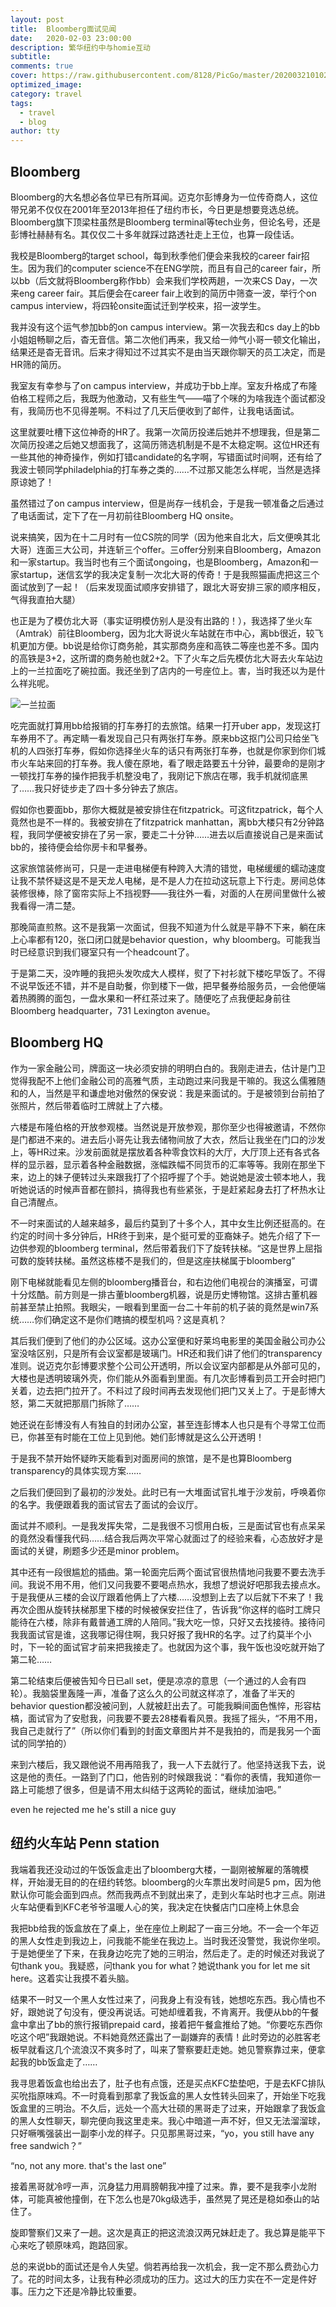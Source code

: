```yaml
---
layout: post
title:  Bloomberg面试见闻
date:   2020-02-03 23:00:00
description: 繁华纽约中与homie互动
subtitle: 
comments: true
cover: https://raw.githubusercontent.com/8128/PicGo/master/20200321010223.png
optimized_image: 
category: travel
tags:
  - travel
  - blog
author: tty
---
```


## Bloomberg

Bloomberg的大名想必各位早已有所耳闻。迈克尔彭博身为一位传奇商人，这位带兄弟不仅仅在2001年至2013年担任了纽约市长，今日更是想要竞选总统。Bloomberg旗下顶梁柱虽然是Bloomberg terminal等tech业务，但论名号，还是彭博社赫赫有名。其仅仅二十多年就踩过路透社走上王位，也算一段佳话。

我校是Bloomberg的target school，每到秋季他们便会来我校的career fair招生。因为我们的computer science不在ENG学院，而且有自己的career fair，所以bb（后文就将Bloomberg称作bb）会来我们学校两趟，一次来CS Day，一次来eng career fair。其后便会在career fair上收到的简历中筛查一波，举行个on campus interview，将四轮onsite面试迁到学校来，招一波学生。

我并没有这个运气参加bb的on campus interview。第一次我去和cs day上的bb小姐姐畅聊之后，杳无音信。第二次他们再来，我又给一帅气小哥一顿文化输出，结果还是杳无音讯。后来才得知过不过其实不是由当天跟你聊天的员工决定，而是HR筛的简历。

我室友有幸参与了on campus interview，并成功于bb上岸。室友升格成了布隆伯格工程师之后，我既为他激动，又有些生气——喵了个咪的为啥我连个面试都没有，我简历也不见得差啊。不料过了几天后便收到了邮件，让我电话面试。

这里就要吐槽下这位神奇的HR了。我第一次简历投递后她并不想理我，但是第二次简历投递之后她又想面我了，这简历筛选机制是不是不太稳定啊。这位HR还有一些其他的神奇操作，例如打错candidate的名字啊，写错面试时间啊，还有给了我波士顿同学philadelphia的打车券之类的……不过那又能怎么样呢，当然是选择原谅她了！

虽然错过了on campus interview，但是尚存一线机会，于是我一顿准备之后通过了电话面试，定下了在一月初前往Bloomberg HQ onsite。

说来搞笑，因为在十二月时有一位CS院的同学（因为他来自北大，后文便唤其北大哥）连面三大公司，并连斩三个offer。三offer分别来自Bloomberg，Amazon和一家startup。我当时也有三个面试ongoing，也是Bloomberg，Amazon和一家startup，迷信玄学的我决定复制一次北大哥的传奇！于是我照猫画虎把这三个面试放到了一起！（后来发现面试顺序安排错了，跟北大哥安排三家的顺序相反，气得我直拍大腿）

也正是为了模仿北大哥（事实证明模仿别人是没有出路的！），我选择了坐火车（Amtrak）前往Bloomberg，因为北大哥说火车站就在市中心，离bb很近，较飞机更加方便。bb说是给你订商务舱，其实那商务座和高铁二等座也差不多。国内的高铁是3+2，这所谓的商务舱也就2+2。下了火车之后先模仿北大哥去火车站边上的一兰拉面吃了碗拉面。我还坐到了店内的一号座位上。害，当时我还以为是什么祥兆呢。

![一兰拉面](https://raw.githubusercontent.com/8128/PicGo/master/20200321010442.png)

吃完面就打算用bb给报销的打车券打的去旅馆。结果一打开uber app，发现这打车券用不了。再定睛一看发现自己只有两张打车券。原来bb这抠门公司只给坐飞机的人四张打车券，假如你选择坐火车的话只有两张打车券，也就是你家到你们城市火车站来回的打车券。我人傻在原地，看了眼走路要五十分钟，最要命的是刚才一顿找打车券的操作把我手机整没电了，我刚记下旅店在哪，我手机就彻底黑了……我只好徒步走了四十多分钟去了旅店。

假如你也要面bb，那你大概就是被安排住在fitzpatrick。可这fitzpatrick，每个人竟然也是不一样的。我被安排在了fitzpatrick manhattan，离bb大楼只有2分钟路程，我同学便被安排在了另一家，要走二十分钟……进去以后直接说自己是来面试bb的，接待便会给你房卡和早餐券。

这家旅馆装修尚可，只是一走进电梯便有种跨入大清的错觉，电梯缓缓的蠕动速度让我不禁怀疑这是不是天龙人电梯，是不是人力在拉动这玩意上下行走。房间总体装修很棒，除了窗帘实际上不挡视野——我往外一看，对面的人在房间里做什么被我看得一清二楚。

那晚简直煎熬。这不是我第一次面试，但我不知道为什么就是平静不下来，躺在床上心率都有120，张口闭口就是behavior question，why bloomberg。可能我当时已经意识到我们寝室只有一个headcount了。

于是第二天，没咋睡的我把头发吹成大人模样，熨了下衬衫就下楼吃早饭了。不得不说早饭还不错，并不是自助餐，你到楼下一做，把早餐券给服务员，一会他便端着热腾腾的面包，一盘水果和一杯红茶过来了。随便吃了点我便起身前往Bloomberg headquarter，731 Lexington avenue。

<!--split-->

## Bloomberg HQ

作为一家金融公司，牌面这一块必须安排的明明白白的。我刚走进去，估计是门卫觉得我配不上他们金融公司的高雅气质，主动跑过来问我是干嘛的。我这么儒雅随和的人，当然是平和谦虚地对傲然的保安说：我是来面试的。于是被领到台前拍了张照片，然后带着临时工牌就上了六楼。

六楼是布隆伯格的开放参观楼。当然说是开放参观，那你至少也得被邀请，不然你是门都进不来的。进去后小哥先让我去储物间放了大衣，然后让我坐在门口的沙发上，等HR过来。沙发前面就是摆放着各种零食饮料的大厅，大厅顶上还有各式各样的显示器，显示着各种金融数据，涨幅跌幅不同货币的汇率等等。我刚在那坐下来，边上的妹子便转过头来跟我打了个招呼握了个手。她说她是波士顿本地人，我听她说话的时候声音都在颤抖，搞得我也有些紧张，于是赶紧起身去打了杯热水让自己清醒点。

不一时来面试的人越来越多，最后约莫到了十多个人，其中女生比例还挺高的。在约定的时间十多分钟后，HR终于到来，是个挺可爱的亚裔妹子。她先介绍了下一边供参观的bloomberg terminal，然后带着我们下了旋转扶梯。“这是世界上屈指可数的旋转扶梯。虽然这栋楼不是我们的，但是这座扶梯属于bloomberg”

刚下电梯就能看见左侧的bloomberg播音台，和右边他们电视台的演播室，可谓十分炫酷。前方则是一排古董bloomberg机器，说是历史博物馆。这排古董机器前甚至禁止拍照。我眼尖，一眼看到里面一台二十年前的机子装的竟然是win7系统……你们确定这不是你们瞎搞的模型机吗？这是真机？

其后我们便到了他们的办公区域。这办公室便和好莱坞电影里的美国金融公司办公室没啥区别，只是所有会议室都是玻璃门。HR还和我们讲了他们的transparency准则。说迈克尔彭博要求整个公司公开透明，所以会议室内部都是从外部可见的，大楼也是透明玻璃外壳，你们能从外面看到里面。有几次彭博看到员工开会时把门关着，边去把门拉开了。不料过了段时间再去发现他们把门又关上了。于是彭博大怒，第二天就把那扇门拆除了……

她还说在彭博没有人有独自的封闭办公室，甚至连彭博本人也只是有个寻常工位而已，你甚至有时能在工位上见到他。她们彭博就是这么公开透明！

于是我不禁开始怀疑昨天能看到对面房间的旅馆，是不是也算Bloomberg transparency的具体实现方案……

之后我们便回到了最初的沙发处。此时已有一大堆面试官扎堆于沙发前，呼唤着你的名字。我便跟着我的面试官去了面试的会议厅。

面试并不顺利。一是我发挥失常，二是我很不习惯用白板，三是面试官也有点呆呆的竟然没看懂我代码……结合我后两次平常心就面过了的经验来看，心态放好才是面试的关键，刷题多少还是minor problem。

其中还有一段很尴尬的插曲。第一轮面完后两个面试官很热情地问我要不要去洗手间。我说不用不用，他们又问我要不要喝点热水，我想了想说好吧那我去接点水。于是我便从三楼的会议厅跟着他俩上了六楼……没想到上去了以后就下不来了！我再次企图从旋转扶梯那里下楼的时候被保安拦住了，告诉我“你这样的临时工牌只能待在六楼，除非有戴普通工牌的人陪同。”我大吃一惊，只好又去找接待。接待问我我面试官是谁，这我哪记得住啊，我只好报了我HR的名字。过了约莫半个小时，下一轮的面试官才前来把我接走了。也就因为这个事，我午饭也没吃就开始了第二轮……

第二轮结束后便被告知今日已all set，便是凉凉的意思（一个通过的人会有四轮）。我脑袋里轰隆一声，准备了这么久的公司就这样凉了，准备了半天的behavior question都没被问到，人就被赶出去了。可能我瞬间面色憔悴，形容枯槁，面试官为了安慰我，问我要不要去28楼看看风景。我摇了摇头，“不用不用，我自己走就行了”（所以你们看到的封面文章图片并不是我拍的，而是我另一个面试的同学拍的）

来到六楼后，我又跟他说不用再陪我了，我一人下去就行了。他坚持送我下去，说这是他的责任。一路到了门口，他告别的时候跟我说：“看你的表情，我知道你一路上可能想了很多，但是请不用太纠结于这两轮的面试，继续加油吧。”

even he rejected me he's still a nice guy 

## 纽约火车站 Penn station

我端着我还没动过的午饭饭盒走出了bloomberg大楼，一副刚被解雇的落魄模样，开始漫无目的的在纽约转悠。bloomberg的火车票出发时间是5 pm，因为他默认你可能会面到四点。然而我两点不到就出来了，走到火车站时也才三点。刚进火车站便看到KFC老爷爷温暖人心的笑，我决定在快餐店门口座椅上休息会

我把bb给我的饭盒放在了桌上，坐在座位上刷起了一亩三分地。不一会一个年迈的黑人女性走到我边上，问我能不能坐在我边上。当时我还没警觉，我说你坐呗。于是她便坐了下来，在我身边吃完了她的三明治，然后走了。走的时候还对我说了句thank you。我疑惑，问thank you for what？她说thank you for let me sit here。这着实让我摸不着头脑。

结果不一时又一个黑人女性过来了，问我身上有没有钱，她想吃东西。我心情也不好，跟她说了句没有，便没再说话。可她却缠着我，不肯离开。我便从bb的午餐盒中拿出了bb的旅行报销prepaid card，接着把午餐盒推给了她。“你要吃东西你吃这个吧”我跟她说。不料她竟然还露出了一副嫌弃的表情！此时旁边的必胜客老板早就看这几个流浪汉不爽多时了，叫来了警察要赶走她。她见警察靠过来，便拿起我的bb饭盒走了……

我寻思着饭盒也给出去了，肚子也有点饿，还是买点KFC垫垫吧，于是去KFC排队买吮指原味鸡。不一时竟看到那拿了我饭盒的黑人女性转头回来了，开始坐下吃我饭盒里的三明治。不久后，远处一个高大壮硕的黑哥走了过来，开始跟拿了我饭盒的黑人女性聊天，聊完便向我这里走来。我心中暗道一声不好，但又无法溜溜球，只好噘嘴强装出一副李小龙的样子。只见那黑哥过来，“yo，you still have any free sandwich？”

“no, not any more. that's the last one”

接着黑哥就冷哼一声，沉身猛力用肩膀朝我冲撞了过来。靠，要不是我李小龙附体，可能真被他撞倒，在下怎么也是70kg级选手，虽然晃了晃还是稳如泰山的站住了。

旋即警察们又来了一趟。这次是真正的把这流浪汉两兄妹赶走了。我总算是能平下心来吃了顿原味鸡，跑路回家。

总的来说bb的面试还是令人失望。倘若再给我一次机会，我一定不那么费劲心力了。花的时间太多，让我有种必须成功的压力。这过大的压力实在不一定是件好事。压力之下还是冷静比较重要。